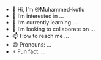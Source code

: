- 👋 Hi, I’m @Muhammed-kutlu
- 👀 I’m interested in ...
- 🌱 I’m currently learning ...
- 💞️ I’m looking to collaborate on ...
- 📫 How to reach me ...
- 😄 Pronouns: ...
- ⚡ Fun fact: ...

<!---
Muhammed-kutlu/Muhammed-kutlu is a ✨ special ✨ repository because its `README.md` (this file) appears on your GitHub profile.
You can click the Preview link to take a look at your changes.
--->
